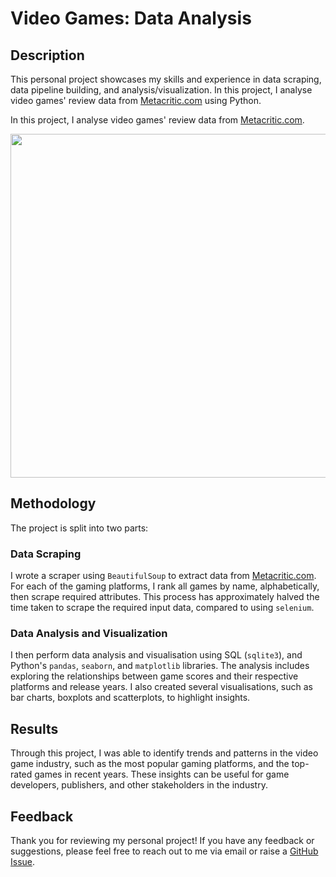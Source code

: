 # Video Games: Data Analysis

## Description
This personal project showcases my skills and experience in data scraping, data pipeline building, and analysis/visualization. In this project, I analyse video games' review data from [Metacritic.com](https://www.metacritic.com) using Python.

In this project, I analyse video games' review data from [Metacritic.com](https://www.metacritic.com).

<p align="center">
    <img src="https://seekvectorlogo.com/wp-content/uploads/2020/06/metacritic-vector-logo.png" alt="" width="550">
</p>

## Methodology
The project is split into two parts:

### Data Scraping

I wrote a scraper using `BeautifulSoup` to extract data from [Metacritic.com](https://www.metacritic.com). For each of the gaming platforms, I rank all games by name, alphabetically, then scrape required attributes. This process has approximately halved the time taken to scrape the required input data, compared to using `selenium`.

### Data Analysis and Visualization
I then perform data analysis and visualisation using SQL (`sqlite3`), and Python's `pandas`, `seaborn`, and `matplotlib` libraries. The analysis includes exploring the relationships between game scores and their respective platforms and release years. I also created several visualisations, such as bar charts, boxplots and scatterplots, to highlight insights.

## Results
Through this project, I was able to identify trends and patterns in the video game industry, such as the most popular gaming platforms, and the top-rated games in recent years. These insights can be useful for game developers, publishers, and other stakeholders in the industry.

## Feedback
Thank you for reviewing my personal project! If you have any feedback or suggestions, please feel free to reach out to me via email or raise a [GitHub Issue](https://github.com/henrylin03/video-games/issues).

